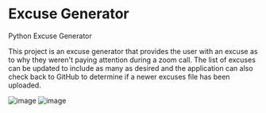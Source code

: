 # Excuse Generator
Python Excuse Generator

This project is an excuse generator that provides the user with an excuse as to why they weren't paying attention during a zoom call. The list of excuses can be updated to include as many as desired and the application can also check back to GitHub to determine if a newer excuses file has been uploaded.

![image](https://user-images.githubusercontent.com/54324382/138518553-0205231d-314d-4b1a-8ba1-5b6a480dc5d3.png)
![image](https://user-images.githubusercontent.com/54324382/138519186-739ef92a-8b15-4007-bf9f-e4bf777c311e.png)

